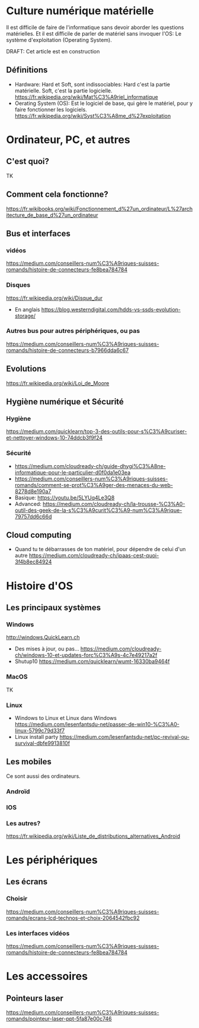 # Culture numérique matérielle
Il est difficile de faire de l'informatique sans devoir aborder les questions matérielles. Et il est difficile de parler de matériel sans invoquer l'OS: Le système d'exploitation (Operating System).

DRAFT: Cet article est en construction

## Définitions
* Hardware: Hard et Soft, sont indissociables: Hard c'est la partie matérielle. Soft, c'est la partie logicielle.
https://fr.wikipedia.org/wiki/Mat%C3%A9riel_informatique
* Oerating System (OS): Est le logiciel de base, qui gère le matériel, pour y faire fonctionner les logiciels. https://fr.wikipedia.org/wiki/Syst%C3%A8me_d%27exploitation

# Ordinateur, PC, et autres
## C'est quoi?
TK
## Comment cela fonctionne?
https://fr.wikibooks.org/wiki/Fonctionnement_d%27un_ordinateur/L%27architecture_de_base_d%27un_ordinateur

## Bus et interfaces
### vidéos
https://medium.com/conseillers-num%C3%A9riques-suisses-romands/histoire-de-connecteurs-fe8bea784784
### Disques
https://fr.wikipedia.org/wiki/Disque_dur
* En anglais
https://blog.westerndigital.com/hdds-vs-ssds-evolution-storage/
### Autres bus pour autres périphériques, ou pas
https://medium.com/conseillers-num%C3%A9riques-suisses-romands/histoire-de-connecteurs-b7966dda6c67

## Evolutions
https://fr.wikipedia.org/wiki/Loi_de_Moore

## Hygiène numérique et Sécurité
### Hygiène
https://medium.com/quicklearn/top-3-des-outils-pour-s%C3%A9curiser-et-nettoyer-windows-10-74ddcb3f9f24

### Sécurité
* https://medium.com/cloudready-ch/guide-dhygi%C3%A8ne-informatique-pour-le-particulier-d0f0da1e03ea
* https://medium.com/conseillers-num%C3%A9riques-suisses-romands/comment-se-prot%C3%A9ger-des-menaces-du-web-8278d8e190a7
* Basique: https://youtu.be/5LYUq4Le3Q8
* Advanced: https://medium.com/cloudready-ch/la-trousse-%C3%A0-outil-des-geek-de-la-s%C3%A9curit%C3%A9-num%C3%A9rique-79757dd6c66d

## Cloud computing
* Quand tu te débarrasses de ton matériel, pour dépendre de celui d'un autre
https://medium.com/cloudready-ch/ipaas-cest-quoi-3f4b8ec84924

# Histoire d'OS
## Les principaux systèmes
### Windows
http://windows.QuickLearn.ch
* Des mises à jour, ou pas...
https://medium.com/cloudready-ch/windows-10-et-updates-forc%C3%A9s-4c7e49217a2f
* Shutup10
https://medium.com/quicklearn/wumt-16330ba9464f

### MacOS
TK

### Linux
* Windows to Linux et Linux dans Windows
https://medium.com/lesenfantsdu-net/passer-de-win10-%C3%A0-linux-5799c79d33f7
* Linux install party
https://medium.com/lesenfantsdu-net/pc-revival-ou-survival-dbfe9913810f

## Les mobiles
Ce sont aussi des ordinateurs.
### Androïd

### IOS

### Les autres?
https://fr.wikipedia.org/wiki/Liste_de_distributions_alternatives_Android

# Les périphériques
## Les écrans
### Choisir
https://medium.com/conseillers-num%C3%A9riques-suisses-romands/ecrans-lcd-technos-et-choix-2064542fbc92

### Les interfaces vidéos
https://medium.com/conseillers-num%C3%A9riques-suisses-romands/histoire-de-connecteurs-fe8bea784784

# Les accessoires
## Pointeurs laser
https://medium.com/conseillers-num%C3%A9riques-suisses-romands/pointeur-laser-ppt-5fa87e00c746
